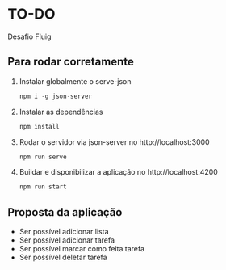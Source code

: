 # TO-DO

Desafio Fluig


## Para rodar corretamente

1. Instalar globalmente o serve-json

    ```javascript
    npm i -g json-server
    ```

2. Instalar as dependências

    ```javascript
    npm install
    ```

3. Rodar o servidor via json-server no http://localhost:3000

    ```javascript
    npm run serve
    ```

4. Buildar e disponibilizar a aplicação no http://localhost:4200

    ```javascript
    npm run start
    ```

## Proposta da aplicação

* Ser possível adicionar lista
* Ser possível adicionar tarefa
* Ser possível marcar como feita tarefa
* Ser possível deletar tarefa

